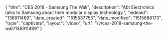 {
    "title": "CES 2018 - Samsung The Wall",
    "description": "Abt Electronics talks to Samsung about their modular display technology.",
    "videoid": "136911469",
    "date_created": "1515537755",
    "date_modified": "1515686173",
    "type": "captivate",
    "layout": "video",
    "url": "\/v\/ces-2018-samsung-the-wall\/136911469"
}